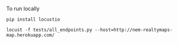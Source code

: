 To run locally

`pip install locustio`

`locust -f tests/all_endpoints.py --host=http://nem-realtymaps-map.herokuapp.com/`
